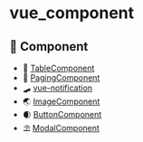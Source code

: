 # vue_component


## 🛒 Component
 * 🤩 [TableComponent](https://github.com/eorjs37/vue_component/tree/master/src/description/tablecomponent) 
 * 🧤 [PagingComponent](https://github.com/eorjs37/vue_component/tree/master/src/description/pagingcomponent) 
 * 🛹 [vue-notification](https://github.com/eorjs37/vue_component/tree/master/src/description/noti) 
 * 🌏 [ImageComponent](https://github.com/eorjs37/vue_component/tree/master/src/description/imagecomponent) 
 * 🌒 [ButtonComponent](https://github.com/eorjs37/vue_component/tree/master/src/description/buttoncomponent) 
 * ⛱ [ModalComponent](https://github.com/eorjs37/vue_component/tree/master/src/description/modalcomponent) 